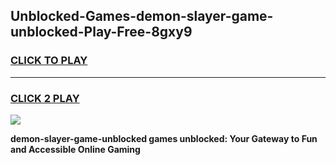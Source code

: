 
## Unblocked-Games-demon-slayer-game-unblocked-Play-Free-8gxy9
<h3>
<a href="https://premium76.site?title=demon-slayer-game-unblocked&ref=09A">CLICK TO PLAY</a></h3>
<hr>

<h3>
<a href="https://premium76.site?title=demon-slayer-game-unblocked&ref=09A">CLICK 2 PLAY</a>
  
</h3>

<a href="https://premium76.site?title=demon-slayer-game-unblocked&ref=09A"><img src="https://clearcache.store/games.png"></a>


**demon-slayer-game-unblocked games unblocked: Your Gateway to Fun and Accessible Online Gaming**
